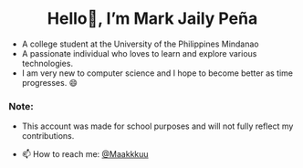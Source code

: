 <h1 align="center">Hello👋, I’m Mark Jaily Peña </h1>

- A college student at the University of the Philippines Mindanao 
- A passionate individual who loves to learn and explore various technologies. 
- I am very new to computer science and I hope to become better as time progresses. 😄

### Note:
- This account was made for school purposes and will not fully reflect my contributions.

- 📫 How to reach me: <a href="https://github.com/Maakkkuu">@Maakkkuu</a>
